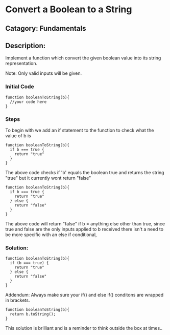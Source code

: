 # Convert a Boolean to a String

## Catagory: Fundamentals

## Description:

Implement a function which convert the given boolean value into its string representation.

Note: Only valid inputs will be given.

### Initial Code

```
function booleanToString(b){
  //your code here
}
```

### Steps

To begin with we add an if statement to the function to check what the value of b is

```
function booleanToString(b){
  if b === true {
    return "true"
  }
}

```

The above code checks if 'b' equals the boolean true and returns the string "true" but it currently wont return "false"

```
function booleanToString(b){
  if b === true {
    return "true"
  } else {
    return "false"
  }
}
```

The above code will return "false" if b = anything else other than true, since true and false are the only inputs applied to b received there isn't a need to be more specific with an else if conditional,

### Solution:

```
function booleanToString(b){
  if (b === true) {
    return "true"
  } else {
    return "false"
  }
}
```

Addendum: Always make sure your if() and else if() conditons are wrapped in brackets.

```
function booleanToString(b){
  return b.toString();
}
```

This solution is brilliant and is a reminder to think outside the box at times..
